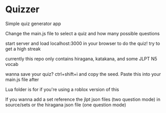 # Quizzer

Simple quiz generator app

Change the main.js file to select a quiz and how many possible questions

start server and load localhost:3000 in your browser to do the quiz! try to get a high streak

currently this repo only contains hiragana, katakana, and some JLPT N5 vocab

wanna save your quiz? ctrl+shift+i and copy the seed. Paste this into your main.js file after

Lua folder is for if you're using a roblox version of this

If you wanna add a set reference the jlpt json files (two question mode) in source/sets or the hiragana json file (one question mode)
